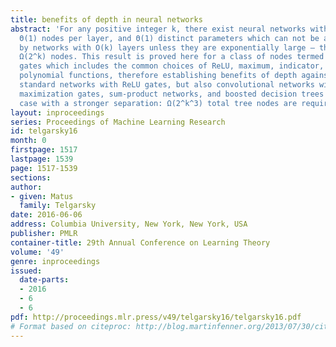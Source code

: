 ```yaml
---
title: benefits of depth in neural networks
abstract: 'For any positive integer k, there exist neural networks with Θ(k^3) layers,
  Θ(1) nodes per layer, and Θ(1) distinct parameters which can not be approximated
  by networks with O(k) layers unless they are exponentially large — they must possess
  Ω(2^k) nodes. This result is proved here for a class of nodes termed \emphsemi-algebraic
  gates which includes the common choices of ReLU, maximum, indicator, and piecewise
  polynomial functions, therefore establishing benefits of depth against not just
  standard networks with ReLU gates, but also convolutional networks with ReLU and
  maximization gates, sum-product networks, and boosted decision trees (in this last
  case with a stronger separation: Ω(2^k^3) total tree nodes are required). '
layout: inproceedings
series: Proceedings of Machine Learning Research
id: telgarsky16
month: 0
firstpage: 1517
lastpage: 1539
page: 1517-1539
sections: 
author:
- given: Matus
  family: Telgarsky
date: 2016-06-06
address: Columbia University, New York, New York, USA
publisher: PMLR
container-title: 29th Annual Conference on Learning Theory
volume: '49'
genre: inproceedings
issued:
  date-parts:
  - 2016
  - 6
  - 6
pdf: http://proceedings.mlr.press/v49/telgarsky16/telgarsky16.pdf
# Format based on citeproc: http://blog.martinfenner.org/2013/07/30/citeproc-yaml-for-bibliographies/
---
```

